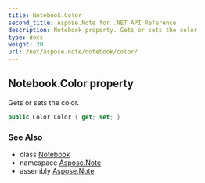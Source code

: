 ```yaml
---
title: Notebook.Color
second_title: Aspose.Note for .NET API Reference
description: Notebook property. Gets or sets the color
type: docs
weight: 20
url: /net/aspose.note/notebook/color/
---
```

## Notebook.Color property

Gets or sets the color.

```csharp
public Color Color { get; set; }
```

### See Also

* class [Notebook](../)
* namespace [Aspose.Note](../../notebook/)
* assembly [Aspose.Note](../../../)


